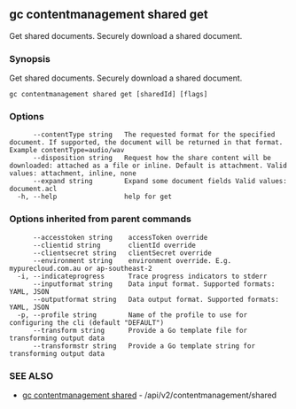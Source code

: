 ## gc contentmanagement shared get

Get shared documents. Securely download a shared document.

### Synopsis

Get shared documents. Securely download a shared document.

```
gc contentmanagement shared get [sharedId] [flags]
```

### Options

```
      --contentType string   The requested format for the specified document. If supported, the document will be returned in that format. Example contentType=audio/wav
      --disposition string   Request how the share content will be downloaded: attached as a file or inline. Default is attachment. Valid values: attachment, inline, none
      --expand string        Expand some document fields Valid values: document.acl
  -h, --help                 help for get
```

### Options inherited from parent commands

```
      --accesstoken string    accessToken override
      --clientid string       clientId override
      --clientsecret string   clientSecret override
      --environment string    environment override. E.g. mypurecloud.com.au or ap-southeast-2
  -i, --indicateprogress      Trace progress indicators to stderr
      --inputformat string    Data input format. Supported formats: YAML, JSON
      --outputformat string   Data output format. Supported formats: YAML, JSON
  -p, --profile string        Name of the profile to use for configuring the cli (default "DEFAULT")
      --transform string      Provide a Go template file for transforming output data
      --transformstr string   Provide a Go template string for transforming output data
```

### SEE ALSO

* [gc contentmanagement shared](gc_contentmanagement_shared.html)	 - /api/v2/contentmanagement/shared


